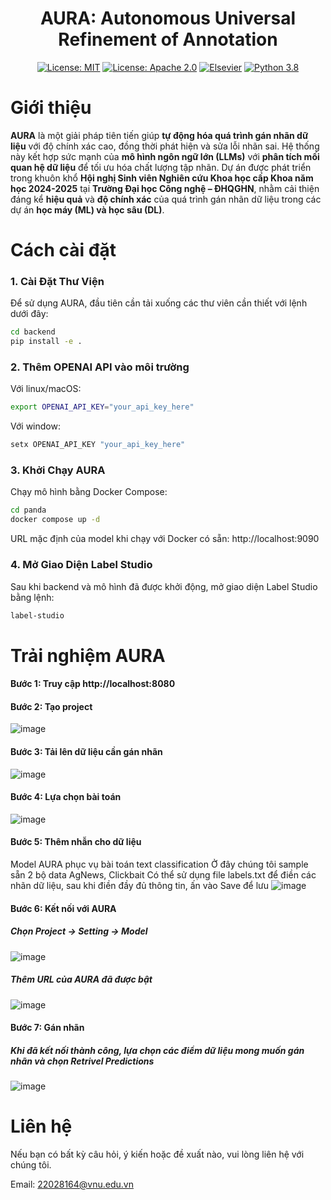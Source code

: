 <div align="center">

# AURA: Autonomous Universal Refinement of Annotation
[![License: MIT](https://img.shields.io/badge/License-MIT-green.svg)](https://opensource.org/licenses/MIT)
[![License: Apache 2.0](https://img.shields.io/badge/License-Apache%202.0-blue.svg)](https://opensource.org/licenses/Apache-2.0)
[![Elsevier](https://img.shields.io/badge/📝-Paper-red)](https://www.sciencedirect.com/science/article/abs/pii/S0167739X2500024X#:~:text=In%20this%20paper%2C%20we%20introduce%20Cola%2C%20a%20novel,comprehensive%20and%20robust%20solution%20to%20corrupted%20label%20detection.)
[![Python 3.8](https://img.shields.io/badge/python-3.8+-blue.svg)](https://www.python.org/downloads/release/python-380/) 
</div>

# Giới thiệu
**AURA** là một giải pháp tiên tiến giúp **tự động hóa quá trình gán nhãn dữ liệu** với độ chính xác cao, đồng thời phát hiện và sửa lỗi nhãn sai. Hệ thống này kết hợp sức mạnh của **mô hình ngôn ngữ lớn (LLMs)** với **phân tích mối quan hệ dữ liệu** để tối ưu hóa chất lượng tập nhãn. Dự án được phát triển trong khuôn khổ **Hội nghị Sinh viên Nghiên cứu Khoa học cấp Khoa năm học 2024-2025** tại **Trường Đại học Công nghệ – ĐHQGHN**, nhằm cải thiện đáng kể **hiệu quả** và **độ chính xác** của quá trình gán nhãn dữ liệu trong các dự án **học máy (ML) và học sâu (DL)**.

# Cách cài đặt
### 1. Cài Đặt Thư Viện
Để sử dụng AURA, đầu tiên cần tải xuống các thư viên cần thiết với lệnh dưới đây:

```bash
cd backend
pip install -e .
```
### 2. Thêm OPENAI API vào môi trường
Với linux/macOS:
```bash
export OPENAI_API_KEY="your_api_key_here"
```
Với window:
```bash
setx OPENAI_API_KEY "your_api_key_here"
```

### 3. Khởi Chạy AURA
Chạy mô hình bằng Docker Compose:

```bash
cd panda
docker compose up -d
```

URL mặc định của model khi chạy với Docker có sẵn: http://localhost:9090

### 4. Mở Giao Diện Label Studio
Sau khi backend và mô hình đã được khởi động, mở giao diện Label Studio bằng lệnh:

```bash
label-studio
```

# Trải nghiệm AURA
#### Bước 1: Truy cập http://localhost:8080
#### Bước 2: Tạo project
![image](https://github.com/user-attachments/assets/ffe87ebd-f53a-411a-a17b-0eea92aee79e)
#### Bước 3: Tải lên dữ liệu cần gán nhãn
![image](https://github.com/user-attachments/assets/2e1e749d-587d-4f4e-a0fa-a69e73314c03)
#### Bước 4: Lựa chọn bài toán
![image](https://github.com/user-attachments/assets/4ad28342-b600-4be1-87fc-397043cf7327)

#### Bước 5: Thêm nhẫn cho dữ liệu
Model AURA phục vụ bài toán text classification
Ở đây chúng tôi sample sẵn 2 bộ data AgNews, Clickbait 
Có thể sử dụng file labels.txt để điền các nhãn dữ liệu, sau khi điền đầy đủ thông tin, ấn vào Save để lưu
![image](https://github.com/user-attachments/assets/8e29d57b-ef37-42b7-8703-61312d00517b)

#### Bước 6: Kết nối với AURA
##### Chọn Project -> Setting -> Model
![image](https://github.com/user-attachments/assets/6dcaae5e-81db-45a4-a235-8bdb3461098a)

##### Thêm URL của AURA đã được bật
![image](https://github.com/user-attachments/assets/7d1ae12b-4599-4899-9de0-f27eca60592e)

#### Bước 7: Gán nhãn
##### Khi đã kết nối thành công, lựa chọn các điểm dữ liệu mong muốn gán nhãn và chọn Retrivel Predictions
![image](https://github.com/user-attachments/assets/ca81086c-70b4-43c2-891d-317994dbd55c)

# Liên hệ
Nếu bạn có bất kỳ câu hỏi, ý kiến ​​hoặc đề xuất nào, vui lòng liên hệ với chúng tôi.

Email: 22028164@vnu.edu.vn
